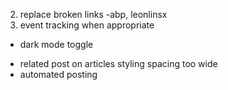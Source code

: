 <!-- 1. email check -->
2. replace broken links -abp, leonlinsx
3. event tracking when appropriate
<!-- 4. change images to png -->
<!-- 5. Create a small design tokens file (_tokens.css) with your radius, shadows, type scale, spacing.
Replace one-off values with variables. -->
<!-- 6. table of contents -->
<!-- 7. pagination ellipses too high -->
<!-- 8. substack embed in blogpost design  -->
<!-- 9. related posts left aligned not center -->
<!-- 10. easter egg mouse hover for longer befor reveal -->
<!-- - share button for socials -->
<!-- - use tags and new page for tag filters -->
- dark mode toggle
<!-- - share mobile close on tap fix -->
- related post on articles styling spacing too wide
- automated posting